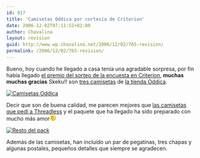 ```yaml
---
id: 917
title: 'Camisetas Oddica por cortesía de Criterion'
date: 2006-12-02T07:11:52+02:00
author: Chavalina
layout: revision
guid: http://www.wp.chavalina.net/2006/12/02/765-revision/
permalink: /2006/12/02/765-revision/
---
```

Bueno, hoy cuando he llegado a casa tenía una agradable sorpresa, por fin había llegado <a href="http://www.criteriondg.info/wordpress/archives/2006/11/22/mini-encuesta-criterion-ii/" target="_blank">el premio del sorteo de la encuesta en Criterion</a>, **muchas muchas gracias** Skeku!! son <a href="http://flickr.com/photos/chavalina/tags/oddica/" target="_blank">tres camisetas</a> de <a href="http://www.oddica.com/catalog/shop.php" target="_blank">la tienda Oddica</a>.

<p class="imgcentro">
  <a href="http://www.flickr.com/photos/chavalina/311963939/" title="Photo Sharing"><img src="http://static.flickr.com/109/311963939_a7f691fcd4_m.jpg" width="240" height="180" alt="Camisetas Oddica" /></a>
</p>

Decir que son de buena calidad, me parecen mejores que <a href="http://chavalina.net/comentar.php?idpost=665" target="_blank">las camisetas que pedí a Threadless</a> y el paquete que ha llegado ha sido preparado con mucho más amor![emo](/imagenes/emoticonos/sonrisa.gif) 

<p class="imgcentro">
  <a href="http://www.flickr.com/photos/chavalina/311963944/" title="Photo Sharing"><img src="http://static.flickr.com/113/311963944_6e836e7c49_m.jpg" width="240" height="180" alt="Resto del pack" /></a>
</p>

Además de las camisetas, han incluido un par de pegatinas, tres chapas y algunas postales, pequeños detalles que siempre se agradecen.
